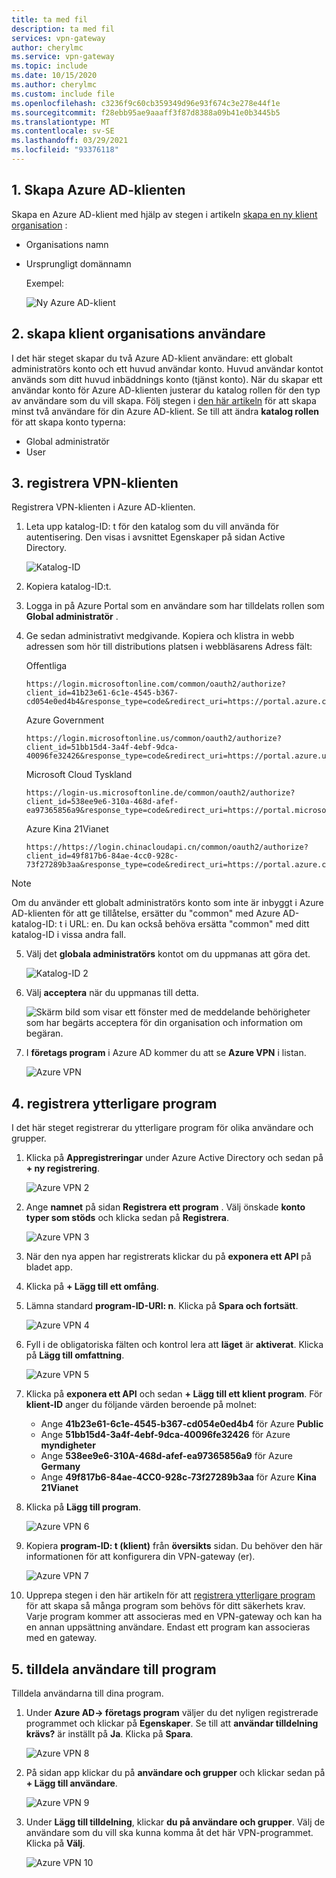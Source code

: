 ```yaml
---
title: ta med fil
description: ta med fil
services: vpn-gateway
author: cherylmc
ms.service: vpn-gateway
ms.topic: include
ms.date: 10/15/2020
ms.author: cherylmc
ms.custom: include file
ms.openlocfilehash: c3236f9c60cb359349d96e93f674c3e278e44f1e
ms.sourcegitcommit: f28ebb95ae9aaaff3f87d8388a09b41e0b3445b5
ms.translationtype: MT
ms.contentlocale: sv-SE
ms.lasthandoff: 03/29/2021
ms.locfileid: "93376118"
---
```

## <a name="1-create-the-azure-ad-tenant"></a><a name="tenant"></a>1. Skapa Azure AD-klienten

Skapa en Azure AD-klient med hjälp av stegen i artikeln [skapa en ny klient organisation](../articles/active-directory/fundamentals/active-directory-access-create-new-tenant.md) :

* Organisations namn
* Ursprungligt domännamn

  Exempel:

   ![Ny Azure AD-klient](./media/openvpn-azure-ad-tenant-multi-app/new-tenant.png)

## <a name="2-create-tenant-users"></a><a name="users"></a>2. skapa klient organisations användare

I det här steget skapar du två Azure AD-klient användare: ett globalt administratörs konto och ett huvud användar konto. Huvud användar kontot används som ditt huvud inbäddnings konto (tjänst konto). När du skapar ett användar konto för Azure AD-klienten justerar du katalog rollen för den typ av användare som du vill skapa. Följ stegen i [den här artikeln](../articles/active-directory/fundamentals/add-users-azure-active-directory.md) för att skapa minst två användare för din Azure AD-klient. Se till att ändra **katalog rollen** för att skapa konto typerna:

* Global administratör
* User

## <a name="3-register-the-vpn-client"></a><a name="register-client"></a>3. registrera VPN-klienten

Registrera VPN-klienten i Azure AD-klienten.

1. Leta upp katalog-ID: t för den katalog som du vill använda för autentisering. Den visas i avsnittet Egenskaper på sidan Active Directory.

    ![Katalog-ID](./media/openvpn-azure-ad-tenant-multi-app/directory-id.png)

2. Kopiera katalog-ID:t.

3. Logga in på Azure Portal som en användare som har tilldelats rollen som **Global administratör** .

4. Ge sedan administrativt medgivande. Kopiera och klistra in webb adressen som hör till distributions platsen i webbläsarens Adress fält:

    Offentliga

    ```
    https://login.microsoftonline.com/common/oauth2/authorize?client_id=41b23e61-6c1e-4545-b367-cd054e0ed4b4&response_type=code&redirect_uri=https://portal.azure.com&nonce=1234&prompt=admin_consent
    ````

    Azure Government

    ```
    https://login.microsoftonline.us/common/oauth2/authorize?client_id=51bb15d4-3a4f-4ebf-9dca-40096fe32426&response_type=code&redirect_uri=https://portal.azure.us&nonce=1234&prompt=admin_consent
    ````

    Microsoft Cloud Tyskland

    ```
    https://login-us.microsoftonline.de/common/oauth2/authorize?client_id=538ee9e6-310a-468d-afef-ea97365856a9&response_type=code&redirect_uri=https://portal.microsoftazure.de&nonce=1234&prompt=admin_consent
    ````

    Azure Kina 21Vianet

    ```
    https://https://login.chinacloudapi.cn/common/oauth2/authorize?client_id=49f817b6-84ae-4cc0-928c-73f27289b3aa&response_type=code&redirect_uri=https://portal.azure.cn&nonce=1234&prompt=admin_consent
    ```

> [!NOTE]
> Om du använder ett globalt administratörs konto som inte är inbyggt i Azure AD-klienten för att ge tillåtelse, ersätter du "common" med Azure AD-katalog-ID: t i URL: en. Du kan också behöva ersätta "common" med ditt katalog-ID i vissa andra fall.
>

5. Välj det **globala administratörs** kontot om du uppmanas att göra det.

    ![Katalog-ID 2](./media/openvpn-azure-ad-tenant-multi-app/pick.png)

6. Välj **acceptera** när du uppmanas till detta.

    ![Skärm bild som visar ett fönster med de meddelande behörigheter som har begärts acceptera för din organisation och information om begäran.](./media/openvpn-azure-ad-tenant-multi-app/accept.jpg)

7. I **företags program** i Azure AD kommer du att se **Azure VPN** i listan.

     ![Azure VPN](./media/openvpn-azure-ad-tenant-multi-app/azure-vpn.png)

## <a name="4-register-additional-applications"></a><a name="register-apps"></a>4. registrera ytterligare program

I det här steget registrerar du ytterligare program för olika användare och grupper.

1. Klicka på **Appregistreringar** under Azure Active Directory och sedan på **+ ny registrering**.

    ![Azure VPN 2](./media/openvpn-azure-ad-tenant-multi-app/app1.png)

2. Ange **namnet** på sidan **Registrera ett program** . Välj önskade **konto typer som stöds** och klicka sedan på **Registrera**.

    ![Azure VPN 3](./media/openvpn-azure-ad-tenant-multi-app/app2.png)

3. När den nya appen har registrerats klickar du på **exponera ett API** på bladet app.

4. Klicka på **+ Lägg till ett omfång**.

5. Lämna standard **program-ID-URI: n**. Klicka på **Spara och fortsätt**.

    ![Azure VPN 4](./media/openvpn-azure-ad-tenant-multi-app/app3.png)

6. Fyll i de obligatoriska fälten och kontrol lera att **läget** är **aktiverat**. Klicka på **Lägg till omfattning**.

    ![Azure VPN 5](./media/openvpn-azure-ad-tenant-multi-app/app4.png)

7. Klicka på **exponera ett API** och sedan **+ Lägg till ett klient program**.  För **klient-ID** anger du följande värden beroende på molnet:

    - Ange **41b23e61-6c1e-4545-b367-cd054e0ed4b4** för Azure **Public**
    - Ange **51bb15d4-3a4f-4ebf-9dca-40096fe32426** för Azure **myndigheter**
    - Ange **538ee9e6-310A-468d-afef-ea97365856a9** för Azure **Germany**
    - Ange **49f817b6-84ae-4CC0-928c-73f27289b3aa** för Azure **Kina 21Vianet**

8. Klicka på **Lägg till program**.

    ![Azure VPN 6](./media/openvpn-azure-ad-tenant-multi-app/app5.png)

9. Kopiera **program-ID: t (klient)** från **översikts** sidan. Du behöver den här informationen för att konfigurera din VPN-gateway (er).

    ![Azure VPN 7](./media/openvpn-azure-ad-tenant-multi-app/app6.png)

10. Upprepa stegen i den här artikeln för att [registrera ytterligare program](#register-apps) för att skapa så många program som behövs för ditt säkerhets krav. Varje program kommer att associeras med en VPN-gateway och kan ha en annan uppsättning användare. Endast ett program kan associeras med en gateway.

## <a name="5-assign-users-to-applications"></a><a name="assign-users"></a>5. tilldela användare till program

Tilldela användarna till dina program.

1. Under **Azure AD-> företags program** väljer du det nyligen registrerade programmet och klickar på **Egenskaper**. Se till att **användar tilldelning krävs?** är inställt på **Ja**. Klicka på **Spara**.

    ![Azure VPN 8](./media/openvpn-azure-ad-tenant-multi-app/user2.png)

2. På sidan app klickar du på **användare och grupper** och klickar sedan på **+ Lägg till användare**.

    ![Azure VPN 9](./media/openvpn-azure-ad-tenant-multi-app/user3.png)

3. Under **Lägg till tilldelning**, klickar **du på användare och grupper**. Välj de användare som du vill ska kunna komma åt det här VPN-programmet. Klicka på **Välj**.

    ![Azure VPN 10](./media/openvpn-azure-ad-tenant-multi-app/user4.png)
